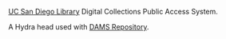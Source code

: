 [UC San Diego Library](http://libraries.ucsd.edu/ "UC San Diego Library") Digital Collections Public Access System.

A Hydra head used with [DAMS Repository](http://github.com/ucsdlib/damsrepo).
